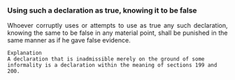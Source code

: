 ### Using such a declaration as true, knowing it to be false
<div style="text-align: justify">

Whoever corruptly uses or attempts to use as true any such declaration, knowing the same to be false in any material point, shall be punished in the same manner as if he gave false evidence.

</div>

    Explanation
    A declaration that is inadmissible merely on the ground of some informality is a declaration within the meaning of sections 199 and 200.
